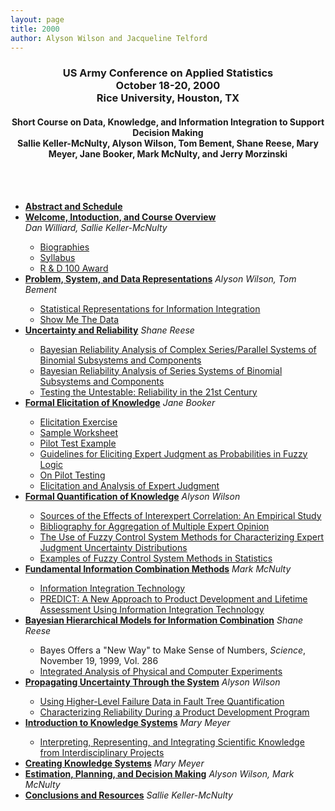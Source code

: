 ```yaml
---
layout: page
title: 2000
author: Alyson Wilson and Jacqueline Telford
---
```

<div align="center"><h3>US Army Conference on Applied Statistics<br>
October 18-20, 2000<br>
Rice University, Houston, TX</h3></div>

<div align="center"><h4>Short Course on Data, Knowledge, and Information Integration to Support Decision Making<br>
Sallie Keller-McNulty, Alyson Wilson, Tom Bement, Shane Reese, Mary Meyer, Jane Booker, Mark McNulty, and Jerry Morzinski</h4></div>

<BR><BR>
<UL>
<LI> <B><a href="https://alysongwilson.github.io/ACAS/DOE5/ACAS06_Part1.pdf#page=9">Abstract and Schedule</a></b></li>
<LI> <B> <A HREF="https://alysongwilson.github.io/ACAS/ACAS00/ShortCourse/sect1.pdf">Welcome, Intoduction, and Course Overview</A></B></li>
	<I>Dan Williard, Sallie Keller-McNulty</I>
	<UL>
		<LI><A HREF="https://alysongwilson.github.io/ACAS/ACAS00/ShortCourse/bios.pdf">Biographies</A></li>
	<LI><A HREF="https://alysongwilson.github.io/ACAS/ACAS00/ShortCourse/syllabus.pdf">Syllabus</A></li>
	<LI><A HREF="https://alysongwilson.github.io/ACAS/ACAS00/ShortCourse/R_D.pdf">R & D 100 Award</A></li>
	</UL>
<LI><B> <A HREF="https://alysongwilson.github.io/ACAS/ACAS00/ShortCourse/sect2.pdf">Problem, System, and Data Representations</A></B>
	<I>Alyson Wilson, Tom Bement</i></li>
	<UL>
	<LI><A HREF="https://alysongwilson.github.io/ACAS/ACAS00/ShortCourse/statrep.pdf">Statistical Representations for Information Integration</A></li>
	<LI><A HREF="https://alysongwilson.github.io/ACAS/ACAS00/ShortCourse/showme.pdf">Show Me The Data</A></li>
	</UL>
<LI><B> <A HREF="https://alysongwilson.github.io/ACAS/ACAS00/ShortCourse/sect3.pdf">Uncertainty and Reliability</A></B>
	<I>Shane Reese</I></li>
	<UL>
	<LI><A HREF="https://alysongwilson.github.io/ACAS/ACAS00/ShortCourse/Martz90.pdf">Bayesian Reliability Analysis of Complex Series/Parallel Systems of Binomial
		Subsystems and Components</A></li>
	<LI><A HREF="https://alysongwilson.github.io/ACAS/ACAS00/ShortCourse/Martz88.pdf">Bayesian Reliability Analysis of Series Systems of Binomial Subsystems and
		Components</A></li>
	<LI><A HREF="https://alysongwilson.github.io/ACAS/ACAS00/ShortCourse/testuntest.pdf">Testing the Untestable: Reliability in the 21st Century</A></li>
	</UL>
<LI><B> <A HREF="https://alysongwilson.github.io/ACAS/ACAS00/ShortCourse/sect4a.pdf">Formal Elicitation of Knowledge</A></B>
	<I>Jane Booker</I></li>
	<UL>
	<LI><A HREF="https://alysongwilson.github.io/ACAS/ACAS00/ShortCourse/eex.pdf">Elicitation Exercise</A></li>
	<LI><A HREF="https://alysongwilson.github.io/ACAS/ACAS00/ShortCourse/sampws.pdf">Sample Worksheet</A></li>
	<LI><A HREF="https://alysongwilson.github.io/ACAS/ACAS00/ShortCourse/pex.pdf">Pilot Test Example</A></li>
	<LI><A HREF="https://alysongwilson.github.io/ACAS/ACAS00/ShortCourse/ch5.pdf">Guidelines for Eliciting Expert Judgment as Probabilities in Fuzzy Logic</A></li>
	<LI><A HREF="https://alysongwilson.github.io/ACAS/ACAS00/ShortCourse/mbpilot.pdf">On Pilot Testing</A></li>
	<LI><A HREF="https://alysongwilson.github.io/ACAS/ACAS00/ShortCourse/ess.pdf">Elicitation and Analysis of Expert Judgment</A></li>
	</UL> 
<LI><B> <A HREF="https://alysongwilson.github.io/ACAS/ACAS00/ShortCourse/sect4b.pdf">Formal Quantification of Knowledge</A></B>
	<I>Alyson Wilson</I></li>
	<UL>
	<LI><A HREF="https://alysongwilson.github.io/ACAS/ACAS00/ShortCourse/IEEE88.pdf">Sources of the Effects of Interexpert Correlation: An Empirical Study</A></li>
	<LI><A HREF="https://alysongwilson.github.io/ACAS/ACAS00/ShortCourse/aggbib.pdf">Bibliography for Aggregation of Multiple Expert Opinion</A></li>
	<LI><A HREF="https://alysongwilson.github.io/ACAS/ACAS00/ShortCourse/psam.pdf">The Use of Fuzzy Control System Methods for Characterizing 
	Expert Judgment Uncertainty Distributions</A></li>
	<LI><A HREF="https://alysongwilson.github.io/ACAS/ACAS00/ShortCourse/spes.pdf">Examples of Fuzzy Control System Methods in Statistics</A></li>
	</UL>
<LI><B> <A HREF="https://alysongwilson.github.io/ACAS/ACAS00/ShortCourse/sect5.pdf">Fundamental Information Combination Methods</A></B>
	<I>Mark McNulty</I></li>
	<UL>
	<LI><A HREF="https://alysongwilson.github.io/ACAS/ACAS00/ShortCourse/IIT.pdf">Information Integration Technology</A></li>
	<LI><A HREF="https://alysongwilson.github.io/ACAS/ACAS00/ShortCourse/predict.pdf">PREDICT: A New Approach to Product Development and Lifetime Assessment
	Using Information Integration Technology</A></li>
	</UL>
<LI><B> <A HREF="https://alysongwilson.github.io/ACAS/ACAS00/ShortCourse/sect6.pdf">Bayesian Hierarchical Models for Information Combination</A></B>
	<I>Shane Reese</I></li>
	<UL>
	<LI>Bayes Offers a "New Way" to Make Sense of Numbers, <I>Science</I>, November 19, 1999, Vol. 286</li>
	<LI><A HREF="https://alysongwilson.github.io/ACAS/ACAS00/ShortCourse/IntAnalysis.pdf">Integrated Analysis of Physical and Computer Experiments</A></li>
	</UL>
<LI><B> <A HREF="https://alysongwilson.github.io/ACAS/ACAS00/ShortCourse/sect7.pdf">Propagating Uncertainty Through the System</A></B>
	<I>Alyson Wilson</I></li>
	<UL>
	<LI><A HREF="https://alysongwilson.github.io/ACAS/ACAS00/ShortCourse/Martz97.pdf">Using Higher-Level Failure Data in Fault Tree Quantification</A></li>
	<LI><A HREF="https://alysongwilson.github.io/ACAS/ACAS00/ShortCourse/kerscher.pdf">Characterizing Reliability During a Product Development Program</A></li>
	</UL>
<LI><B> <A HREF="https://alysongwilson.github.io/ACAS/ACAS00/ShortCourse/sect8a.pdf">Introduction to Knowledge Systems</A></B>
	<I>Mary Meyer</I></li>
	<UL>
	<LI><A HREF="https://alysongwilson.github.io/ACAS/ACAS00/ShortCourse/ths.pdf">Interpreting, Representing, and Integrating Scientific Knowledge 
	from Interdisciplinary Projects</A></li>
	</UL>
<LI><B> <A HREF="https://alysongwilson.github.io/ACAS/ACAS00/ShortCourse/sect8b.pdf">Creating Knowledge Systems</A></B>
	<I>Mary Meyer</I></li>
<LI><B> <A HREF="https://alysongwilson.github.io/ACAS/ACAS00/ShortCourse/sect9.pdf">Estimation, Planning, and Decision Making</A></B>
	<I>Alyson Wilson, Mark McNulty</I></li>
<LI><B> <A HREF="https://alysongwilson.github.io/ACAS/ACAS00/ShortCourse/sect10.pdf">Conclusions and Resources</A></B>
	<I>Sallie Keller-McNulty </I></li>


</UL>
